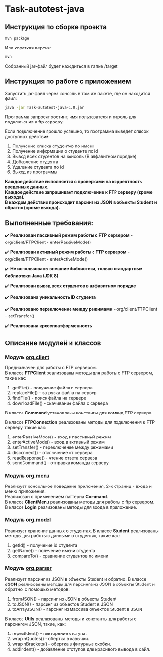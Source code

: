 # Task-autotest-java

## Инструкция по сборке проекта
```bash
mvn package
```
Или короткая версия:  
```bash
mvn
```
Собранный jar-файл будет находиться в папке /target
## Инструкция по работе с приложением
Запустить jar-файл через консоль в том же пакете, где он находится файл:  
```bash 
java -jar Task-autotest-java-1.0.jar
```
Программа запросит хостинг, имя пользователя и пароль для подключения к ftp серверу.  

Если подключение прошло успешно, то программа выведет список доступных действий:  
1. Получение списка студентов по имени
2. Получение информации о студенте по id 
3. Вывод всех студентов на консоль (В алфавитном порядке)
4. Добавление студента
5. Удаление студента по id
6. Выход из программы
  
**Каждое действие выполняется с проверками на корректность введенных данных.**  
**Каждое действие запрашивает подключение к FTP серверу (кроме выхода).**  
**В каждом действии происходит парсинг из JSON в объекты Student и обратно (кроме выхода).**  

## Выполненные требования:
✔️ **Реализован пассивный режим работы с FTP сервером** - org/client/FTPClient - enterPassiveMode()    

✔️ **Реализован активный  режим работы с FTP сервером** - org/client/FTPClient - enterActiveMode()    

✔️ **Не использованы внешние библиотеки, только стандартные библиотеки Java (JDK 8)**  

✔️ **Реализован вывод всех студентов в алфавитном порядке**  

✔️ **Реализована уникальность ID студента**      

✔️ **Реализовано переключение между режимами**  - org/client/FTPClient - setTransfer()  

✔️ **Реализована кроссплатформенность**

## Описание модулей и классов
### Модуль [org.client](https://github.com/AirstaNs/Task-autotest-java/tree/main/src/main/java/org/client)
Предназначен для работы с FTP сервером.  
В классе **FTPClient** реализованы методы для работы с FTP сервером, такие как:  
1. getFile() - получение файла с сервера
2. replaceFile() - загрузка файла на сервер
3. findFile() - поиск файла на сервере
4. downloadFile() - скачивание файла с сервера  

В классе **Command** установлены константы для команд FTP сервера.  

В классе **FTPConnection** реализованы методы для подключения к FTP серверу, такие как:
1. enterPassiveMode() - вход в пассивный режим
2. enterActiveMode() - вход в активный режим
3. setTransfer() - переключение между режимами
4. disconnect() - отключение от сервера
5. readResponse() - чтение ответа сервера
6. sendCommand() - отправка команды серверу  

### Модуль [org.menu](https://github.com/AirstaNs/Task-autotest-java/tree/main/src/main/java/org/menu)  
Реализует консольное поведение приложения, 2-х страниц - входа и меню приложения.  
Реализован с применением паттерна **Command**.  
В классе **ClientMenu** реализованы методы для работы с ftp сервером.  
В классе **Login** реализованы методы для входа в приложение.  

### Модуль [org.model](https://github.com/AirstaNs/Task-autotest-java/tree/main/src/main/java/org/model)
 Реализует хранение данных о студентах.
В классе **Student** реализованы методы для работы с данными о студентах, такие как:
1. getId() - получение id студента
2. getName() - получение имени студента
3. compareTo() - сравнение студентов по имени

### Модуль [org.parser](https://github.com/AirstaNs/Task-autotest-java/tree/main/src/main/java/org/parser)  
Реализует парсинг из JSON в объекты Student и обратно.
В классе **JSON** реализованы методы для парсинга из JSON в объекты Student и обратно, с помощью методов:
1. fromJSON() - парсинг из JSON в объекты Student
2. toJSON() - парсинг из объектов Student в JSON
3. toArrayJSON() - парсинг из массива объектов Student в JSON  

В классе **Utils** реализованы методы и константы для работы с парсингом JSON, такие, как:  
1. repeatIdent() - повторение отступа.
2. wrapInQuotes() - обертка в кавычки.
3. wrapInBrackets() - обертка в фигурные скобки.
4. addIndent() - добавление отступов для красивого вывода в файл.